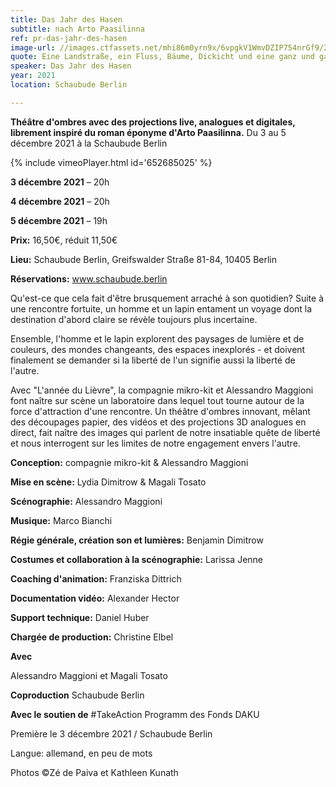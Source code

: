 ```yaml
---
title: Das Jahr des Hasen
subtitle: nach Arto Paasilinna
ref: pr-das-jahr-des-hasen
image-url: //images.ctfassets.net/mhi86m0yrn9x/6vpgkV1WmvDZIP754nrGf9/2d90cf50765bb6799f1f083939e105af/Das_Jahr_des_Hasen_small.jpeg
quote: Eine Landstraße, ein Fluss, Bäume, Dickicht und eine ganz und gar unerwartete Begegnung. 
speaker: Das Jahr des Hasen
year: 2021
location: Schaubude Berlin

---
```


**Théâtre d'ombres avec des projections live, analogues et digitales, librement inspiré du roman éponyme d'Arto Paasilinna.**
Du 3 au 5 décembre 2021 à la Schaubude Berlin

{% include vimeoPlayer.html id='652685025' %}

**3 décembre 2021** – 20h

**4 décembre 2021** – 20h

**5 décembre 2021** – 19h

**Prix:** 16,50€, réduit 11,50€

**Lieu:** Schaubude Berlin, Greifswalder Straße 81-84, 10405 Berlin

**Réservations:** www.schaubude.berlin


Qu'est-ce que cela fait d'être brusquement arraché à son quotidien? Suite à une rencontre fortuite, un homme et un lapin entament un voyage dont la destination d'abord claire se révèle toujours plus incertaine. 

Ensemble, l'homme et le lapin explorent des paysages de lumière et de couleurs, des mondes changeants, des espaces inexplorés - et doivent finalement se demander si la liberté de l'un signifie aussi la liberté de l'autre.

Avec "L'année du Lièvre", la compagnie mikro-kit et Alessandro Maggioni font naître sur scène un laboratoire dans lequel tout tourne autour de la force d'attraction d'une rencontre. Un théâtre d'ombres innovant, mêlant des découpages papier, des vidéos et des projections 3D analogues en direct, fait naître des images qui parlent de notre insatiable quête de liberté et nous interrogent sur les limites de notre engagement envers l'autre. 


**Conception:** compagnie mikro-kit & Alessandro Maggioni 

**Mise en scène:** Lydia Dimitrow & Magali Tosato 

**Scénographie:** Alessandro Maggioni 

**Musique:** Marco Bianchi 

**Régie générale, création son et lumières:** Benjamin Dimitrow 

**Costumes et collaboration à la scénographie:** Larissa Jenne 

**Coaching d'animation:** Franziska Dittrich 

**Documentation vidéo:** Alexander Hector

**Support technique:** Daniel Huber

**Chargée de production:** Christine Elbel 


**Avec**

Alessandro Maggioni et Magali Tosato

**Coproduction** Schaubude Berlin

**Avec le soutien de** #TakeAction Programm des Fonds DAKU	



Première le 3 décembre 2021 / Schaubude Berlin

Langue: allemand, en peu de mots

Photos ©Zé de Paiva et Kathleen Kunath
